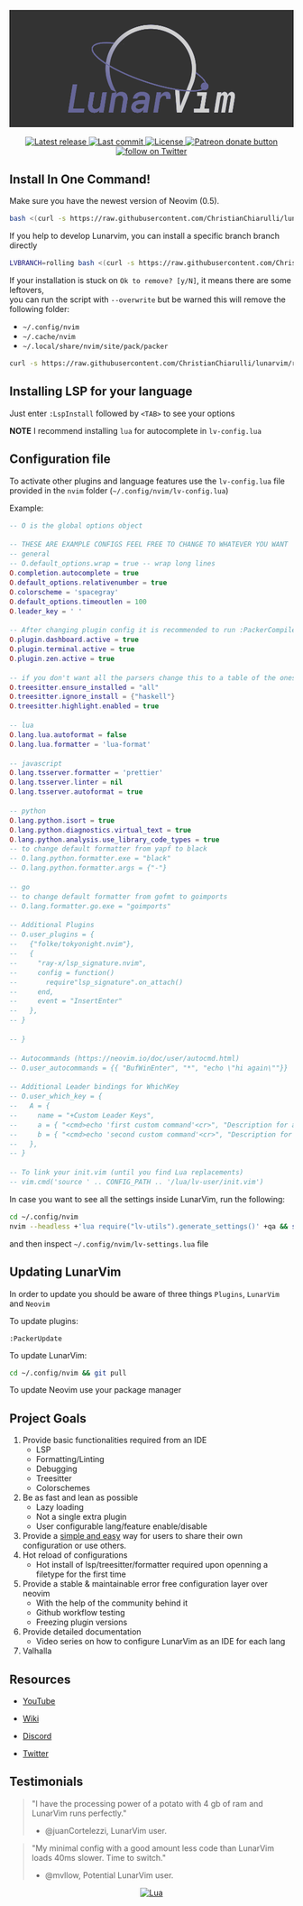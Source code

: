 ![LunarVim Demo](./utils/media/lunarvim_logo_dark.png)

<div align="center"><p>
    <a href="https://github.com/ChristianChiarulli/LunarVim/releases/latest">
      <img alt="Latest release" src="https://img.shields.io/github/v/release/ChristianChiarulli/LunarVim" />
    </a>
    <a href="https://github.com/ChristianChiarulli/LunarVim/pulse">
      <img alt="Last commit" src="https://img.shields.io/github/last-commit/ChristianChiarulli/LunarVim"/>
    </a>
    <a href="https://github.com/ChristianChiarulli/LunarVim/blob/main/LICENSE">
      <img src="https://img.shields.io/github/license/siduck76/NvChad?style=flat-square&logo=GNU&label=License" alt="License"
    />
    <a href="https://patreon.com/chrisatmachine" title="Donate to this project using Patreon">
      <img src="https://img.shields.io/badge/patreon-donate-yellow.svg" alt="Patreon donate button" />
    </a>
    <a href="https://twitter.com/intent/follow?screen_name=chrisatmachine">
      <img src="https://img.shields.io/twitter/follow/chrisatmachine?style=social&logo=twitter" alt="follow on Twitter">
    </a>
</p>	

</div>

## Install In One Command!

Make sure you have the newest version of Neovim (0.5).

``` bash
bash <(curl -s https://raw.githubusercontent.com/ChristianChiarulli/lunarvim/master/utils/installer/install.sh)
```

If you help to develop Lunarvim, you can install a specific branch branch directly
``` bash
LVBRANCH=rolling bash <(curl -s https://raw.githubusercontent.com/ChristianChiarulli/lunarvim/rolling/utils/installer/install.sh)
```

If your installation is stuck on `Ok to remove? [y/N]`, it means there are some leftovers, \
you can run the script with `--overwrite` but be warned this will remove the following folder:
- `~/.config/nvim`
- `~/.cache/nvim`
- `~/.local/share/nvim/site/pack/packer`
```bash
curl -s https://raw.githubusercontent.com/ChristianChiarulli/lunarvim/rolling/utils/installer/install.sh | LVBRANCH=rolling bash -s -- --overwrite
```


## Installing LSP for your language

Just enter `:LspInstall` followed by `<TAB>` to see your options

**NOTE** I recommend installing `lua` for autocomplete in `lv-config.lua`

## Configuration file

To activate other plugins and language features use the `lv-config.lua` file provided in the `nvim` folder (`~/.config/nvim/lv-config.lua`)

Example:

```lua
-- O is the global options object

-- THESE ARE EXAMPLE CONFIGS FEEL FREE TO CHANGE TO WHATEVER YOU WANT
-- general
-- O.default_options.wrap = true -- wrap long lines
O.completion.autocomplete = true
O.default_options.relativenumber = true
O.colorscheme = 'spacegray'
O.default_options.timeoutlen = 100
O.leader_key = ' '

-- After changing plugin config it is recommended to run :PackerCompile
O.plugin.dashboard.active = true
O.plugin.terminal.active = true
O.plugin.zen.active = true

-- if you don't want all the parsers change this to a table of the ones you want
O.treesitter.ensure_installed = "all"
O.treesitter.ignore_install = {"haskell"}
O.treesitter.highlight.enabled = true

-- lua
O.lang.lua.autoformat = false
O.lang.lua.formatter = 'lua-format'

-- javascript
O.lang.tsserver.formatter = 'prettier'
O.lang.tsserver.linter = nil
O.lang.tsserver.autoformat = true

-- python
O.lang.python.isort = true
O.lang.python.diagnostics.virtual_text = true
O.lang.python.analysis.use_library_code_types = true
-- to change default formatter from yapf to black
-- O.lang.python.formatter.exe = "black"
-- O.lang.python.formatter.args = {"-"}

-- go
-- to change default formatter from gofmt to goimports
-- O.lang.formatter.go.exe = "goimports"

-- Additional Plugins
-- O.user_plugins = {
--   {"folke/tokyonight.nvim"},
--   {
--     "ray-x/lsp_signature.nvim",
--     config = function()
--       require"lsp_signature".on_attach()
--     end,
--     event = "InsertEnter"
--   },
-- }

-- }

-- Autocommands (https://neovim.io/doc/user/autocmd.html)
-- O.user_autocommands = {{ "BufWinEnter", "*", "echo \"hi again\""}}

-- Additional Leader bindings for WhichKey
-- O.user_which_key = {
--   A = {
--     name = "+Custom Leader Keys",
--     a = { "<cmd>echo 'first custom command'<cr>", "Description for a" },
--     b = { "<cmd>echo 'second custom command'<cr>", "Description for b" },
--   },
-- }

-- To link your init.vim (until you find Lua replacements)
-- vim.cmd('source ' .. CONFIG_PATH .. '/lua/lv-user/init.vim')
```

In case you want to see all the settings inside LunarVim, run the following:

```bash
cd ~/.config/nvim
nvim --headless +'lua require("lv-utils").generate_settings()' +qa && sort -o lv-settings.lua{,}
```
and then inspect `~/.config/nvim/lv-settings.lua` file

## Updating LunarVim

In order to update you should be aware of three things `Plugins`, `LunarVim` and `Neovim`

To update plugins:

```
:PackerUpdate
```

To update LunarVim:

```bash
cd ~/.config/nvim && git pull
```

To update Neovim use your package manager

## Project Goals

1. Provide basic functionalities required from an IDE
    - LSP
    - Formatting/Linting
    - Debugging
    - Treesitter
    - Colorschemes
2. Be as fast and lean as possible 
    - Lazy loading
    - Not a single extra plugin
    - User configurable lang/feature enable/disable
3. Provide a [simple and easy](https://github.com/LunarVim/LunarVimCommunity) way for users to share their own configuration or use others. 
4. Hot reload of configurations
    - Hot install of lsp/treesitter/formatter required upon openning a filetype for the first time
5. Provide a stable & maintainable error free configuration layer over neovim 
    - With the help of the community behind it
    - Github workflow testing
    - Freezing plugin versions
6. Provide detailed documentation
    - Video series on how to configure LunarVim as an IDE for each lang
7. Valhalla

## Resources

- [YouTube](https://www.youtube.com/channel/UCS97tchJDq17Qms3cux8wcA)

- [Wiki](https://github.com/ChristianChiarulli/LunarVim/wiki)

- [Discord](https://discord.gg/Xb9B4Ny)

- [Twitter](https://twitter.com/chrisatmachine)

## Testimonials

> "I have the processing power of a potato with 4 gb of ram and LunarVim runs perfectly."
> - @juanCortelezzi, LunarVim user.

> "My minimal config with a good amount less code than LunarVim loads 40ms slower. Time to switch."
> - @mvllow, Potential LunarVim user.

<div align="center" id="madewithlua">
	
[![Lua](https://img.shields.io/badge/Made%20with%20Lua-blue.svg?style=for-the-badge&logo=lua)](#madewithlua)
	
</div>
